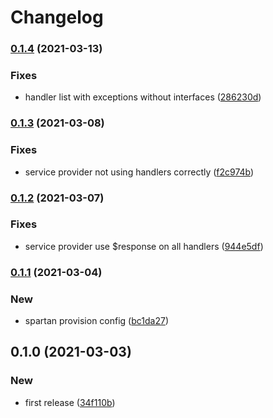# Changelog
### [0.1.4](https://github.com/spartan/error/compare/v0.1.3...v0.1.4) (2021-03-13)


### Fixes

* handler list with exceptions without interfaces ([286230d](https://github.com/spartan/error/commit/286230de67789c58c26c329e3554bb45eabf50cb))

### [0.1.3](https://github.com/spartan/error/compare/v0.1.2...v0.1.3) (2021-03-08)


### Fixes

* service provider not using handlers correctly ([f2c974b](https://github.com/spartan/error/commit/f2c974b075c494878462f9e43baab8bcf244420d))

### [0.1.2](https://github.com/spartan/error/compare/v0.1.1...v0.1.2) (2021-03-07)


### Fixes

* service provider use $response on all handlers ([944e5df](https://github.com/spartan/error/commit/944e5df2eb0e50f2370c9674388508d70c9fed51))

### [0.1.1](https://github.com/spartan/error/compare/v0.1.0...v0.1.1) (2021-03-04)


### New

* spartan provision config ([bc1da27](https://github.com/spartan/error/commit/bc1da274ec0f3086206f82cb49188db974f3ac92))

## 0.1.0 (2021-03-03)


### New

* first release ([34f110b](https://github.com/spartan/error/commit/34f110b2fc1a3f977c14aeba6bcc7a4d74fc5ff3))
